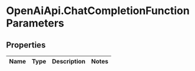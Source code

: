 # OpenAiApi.ChatCompletionFunctionParameters

## Properties
Name | Type | Description | Notes
------------ | ------------- | ------------- | -------------
